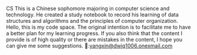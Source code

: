   CS This is a Chinese sophomore majoring in computer science and technology. He created a study notebook to record his learning of data structures and algorithms and the principles of computer organization.​     
  Hello, this is my code space. The original intention is to facilitate me to have a better plan for my learning progress. If you also think that the content I provide is of high quality or there are mistakes in the content, I hope you can give me some suggestions.
      📮:yangxin@dwjq1006.onexmail.com



